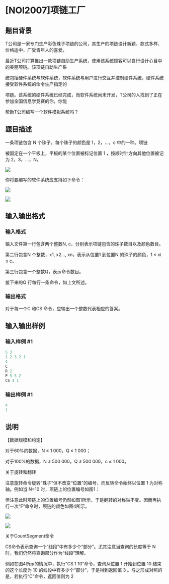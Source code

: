 # [NOI2007]项链工厂

## 题目背景

T公司是一家专门生产彩色珠子项链的公司，其生产的项链设计新颖、款式多样、价格适中，广受青年人的喜爱。

最近T公司打算推出一款项链自助生产系统，使用该系统顾客可以自行设计心目中的美丽项链。该项链自助生产系

统包括硬件系统与软件系统，软件系统与用户进行交互并控制硬件系统，硬件系统接受软件系统的命令生产指定的

项链。该系统的硬件系统已经完成，而软件系统尚未开发，T公司的人找到了正在参加全国信息学竞赛的你，你能

帮助T公司编写一个软件模拟系统吗？

## 题目描述

一条项链包含 N 个珠子，每个珠子的颜色是 1，2，…，c 中的一种。项链

被固定在一个平板上，平板的某个位置被标记位置 1 ，按顺时针方向其他位置被记为 2，3，…，N。

![](https://cdn.luogu.com.cn/upload/pic/13560.png)

你将要编写的软件系统应支持如下命令：

![](https://cdn.luogu.com.cn/upload/pic/13561.png)

![](https://cdn.luogu.com.cn/upload/pic/13562.png)

## 输入输出格式

### 输入格式

输入文件第一行包含两个整数N, c，分别表示项链包含的珠子数目以及颜色数目。

第二行包含N 个整数，x1, x2…, xn，表示从位置1 到位置N 的珠子的颜色，1 ≤ xi ≤ c。

第三行包含一个整数Q，表示命令数目。

接下来的Q 行每行一条命令，如上文所述。

### 输出格式

对于每一个C 和CS 命令，应输出一个整数代表相应的答案。

## 输入输出样例

### 输入样例 #1

```cpp
5 3
1 2 3 2 1
4
C
R 2
P 5 5 2
CS 4 1
```


### 输出样例 #1

```cpp
4
1
```


## 说明

【数据规模和约定】

对于60%的数据，N ≤ 1 000，Q ≤ 1 000；

对于100%的数据，N ≤ 500 000，Q ≤ 500 000，c ≤ 1 000。

关于旋转和翻转

注意旋转命令旋转“珠子”但不改变“位置”的编号，而反转命令始终以位置 1 为对称轴。例如当 N=10 时，项链上的位置编号如图1：

但注意此时项链上的位置编号仍然如图1所示，于是翻转的对称轴不变。因而再执行一次“F”命令时，项链的颜色如图4所示。

![](https://cdn.luogu.com.cn/upload/pic/13244.png)

![](https://cdn.luogu.com.cn/upload/pic/13245.png)

关于CountSegment命令

CS命令表示查询一个“线段”中有多少个“部分”。尤其注意当查询的长度等于 N 时，我们仍然将查询部分作为“线段”理解。

例如在图4所示的情况中，执行“CS 1 10”命令，查询从位置 1 开始到位置 10 结束的这个长度为 10 的线段中有多少个“部分”，于是得到返回值 3 。与之形成对照的是，若执行“C”命令，返回值则为 2


